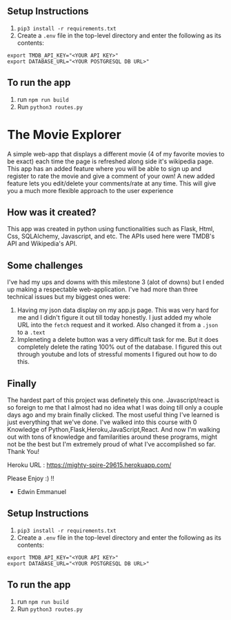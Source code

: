 ## Setup Instructions
1. `pip3 install -r requirements.txt`
2. Create a `.env` file in the top-level directory and enter the following as its contents:
```
export TMDB_API_KEY="<YOUR API KEY>"
export DATABASE_URL="<YOUR POSTGRESQL DB URL>"
```



## To run the app
1. run `npm run build`
2. Run `python3 routes.py`



# The Movie Explorer
A simple web-app that displays a different movie (4 of my favorite movies to be exact) each time the page is refreshed along side it's wikipedia page. This app has an added feature where you will be able to sign up and register to rate the movie and give a comment of your own! A new added feature lets you edit/delete your comments/rate at any time. This will give you a much more flexible approach to the user experience 

## How was it created?
This app was created in python using functionalities such as Flask, Html, Css, SQLAlchemy, Javascript, and etc. The APIs used here were TMDB's API and Wikipedia's API.

## Some challenges
I've had my ups and downs with this milestone 3 (alot of downs) but I ended up making a respectable web-application. I've had more than three technical issues but my biggest ones were: 
1. Having my json data display on my app.js page. This was very hard for me and I didn't figure it out till today honestly. I just added my whole URL into the `fetch` request and it worked. Also changed it from a `.json` to a `.text`
2. Impleneting a delete button was a very difficult task for me. But it does completely delete the rating 100% out of the database. I figured this out through youtube and lots of stressful moments I figured out how to do this.

## <b> Finally </b> 
The hardest part of this project was definetely this one. Javascript/react is so foreign to me that I almost had no idea what I was doing till only a couple days ago and my brain finally clicked. The most useful thing I've learned is just everything that we've done. I've walked into this course with 0 Knowledge of Python,Flask,Heroku,JavaScript,React. And now I'm walking out with tons of knowledge and familarities around these programs, might not be the best but I'm extremely proud of what I've accomplished so far. 
Thank You!


Heroku URL : https://mighty-spire-29615.herokuapp.com/

Please Enjoy :) !!

- Edwin Emmanuel

## Setup Instructions
1. `pip3 install -r requirements.txt`
2. Create a `.env` file in the top-level directory and enter the following as its contents:
```
export TMDB_API_KEY="<YOUR API KEY>"
export DATABASE_URL="<YOUR POSTGRESQL DB URL>"
```



## To run the app
1. run `npm run build`
2. Run `python3 routes.py`




